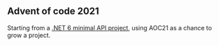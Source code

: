 ## Advent of code 2021

Starting from a [.NET 6 minimal API project](https://docs.microsoft.com/en-us/aspnet/core/tutorials/min-web-api?view=aspnetcore-6.0&tabs=visual-studio-code), using AOC21 as a chance to grow a project.
